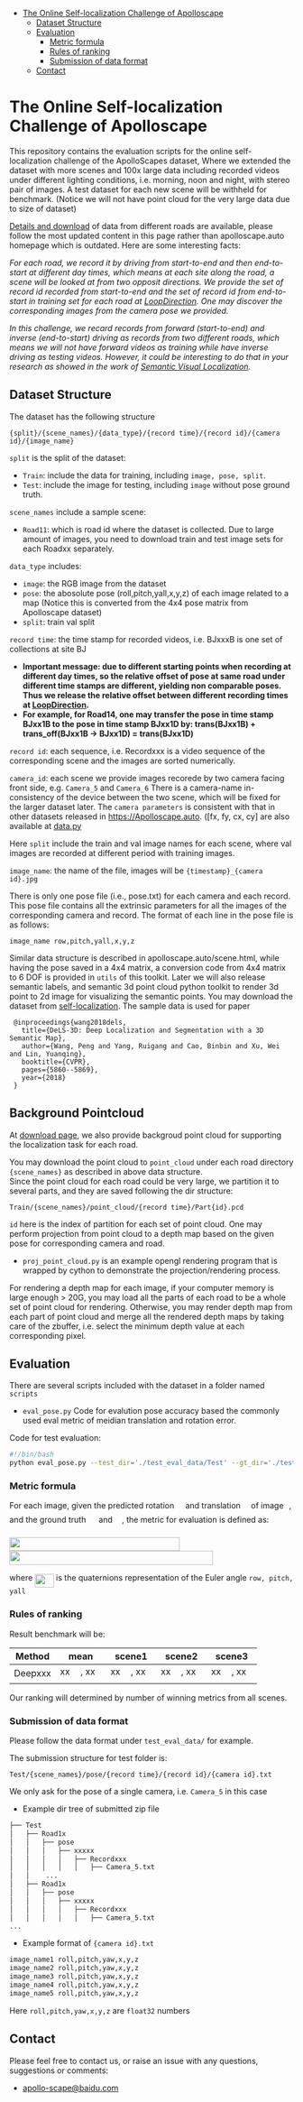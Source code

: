 * [The Online Self-localization Challenge of Apolloscape](#the-online-self-localization-challenge-of-apolloscape)
   * [Dataset Structure](#dataset-structure)
   * [Evaluation](#evaluation)
      * [Metric formula](#metric-formula)
      * [Rules of ranking](#rules-of-ranking)
      * [Submission of data format](#submission-of-data-format)
   * [Contact](#contact)

# The Online Self-localization Challenge of Apolloscape
This repository contains the evaluation scripts for the online self-localization challenge of the ApolloScapes dataset,
Where we extended the dataset with more scenes and 100x large data including recorded videos under different lighting conditions, i.e. morning, noon and night, with stereo pair of images. 
A test dataset for each new scene will be withheld for benchmark. (Notice we will not have point cloud for the very large data due to size of dataset)

[Details and download](http://apolloscape.auto/self_localization.html) of data from different roads are available, please follow the most updated content in this page rather than apolloscape.auto homepage which is outdated. Here are some interesting facts: 

_For each road, we record it by driving from start-to-end and then end-to-start at different day times, which means at each site along the road, a scene will be looked at from two opposit directions. 
We provide the set of record id recorded from start-to-end and the set of record id from end-to-start in training set for each road at [LoopDirection](https://github.com/ApolloScapeAuto/dataset-api/blob/master/self_localization/LoopDirection.md). One may discover the corresponding images from the camera pose we provided._

_In this challenge, we recard records from forward (start-to-end) and inverse (end-to-start) driving as records from two different roads, which means we will not have forward videos as training while have inverse driving as testing videos. 
However, it could be interesting to do that in your research as showed in the work of [Semantic Visual Localization](https://arxiv.org/abs/1712.05773)._


## Dataset Structure

The dataset has the following structure
```
{split}/{scene_names}/{data_type}/{record time}/{record id}/{camera id}/{image_name}
```
`split` is the split of the dataset:
- `Train`: include the data for training, including `image, pose, split`.
- `Test`: include the image for testing, including `image` without pose ground truth.

`scene_names` include a sample scene:
- `Road11`: which is road id where the dataset is collected.
Due to large amount of images, you need to download train and test image sets for each Roadxx separately.


`data_type` includes: 
- `image`: the RGB image from the dataset
- `pose`: the abosolute pose (roll,pitch,yall,x,y,z) of each image related to a map (Notice this is converted from the 4x4 pose matrix from Apolloscape dataset)
- `split`: train val split

`record time`: the time stamp for recorded videos, i.e. BJxxxB is one set of collections at site BJ 
- **Important message: due to different starting points when recording at different day times, so the relative offset of pose at same road under different time stamps are different, yielding non comparable poses. 
Thus we release the relative offset between different recording times at [LoopDirection](https://github.com/ApolloScapeAuto/dataset-api/blob/master/self_localization/LoopDirection.md).**
- **For example, for Road14, one may transfer the pose in time stamp BJxx1B to the pose in time stamp BJxx1D by: trans(BJxx1B) + trans_off(BJxx1B -> BJxx1D) = trans(BJxx1D)**

`record id`: each sequence, i.e. Recordxxx is a video sequence of the corresponding scene and the images are sorted numerically. 

`camera_id`: each scene we provide images recorede by two camera facing front side, e.g. `Camera_5` and `Camera_6`
There is a camera-name in-consistency of the device between the two scene, which will be fixed for the larger dataset later.
The `camera parameters` is consistent with that in other datasets released in https://Apolloscape.auto. ([fx, fy, cx, cy] are also available at [data.py](https://github.com/ApolloScapeAuto/dataset-api/blob/master/utils/data.py)

Here ```split``` include the train and val image names for each scene, where val images are recorded at different period with training images.

`image_name`: the name of the file, images will be ```{timestamp}_{camera id}.jpg```

There is only one pose file (i.e., pose.txt) for each camera and each record. This pose file contains all the extrinsic parameters for all the images of the corresponding camera and record. The format of each line in the pose file is as follows:

```image_name row,pitch,yall,x,y,z```

Similar data structure is described in apolloscape.auto/scene.html, while having the pose saved in a 4x4 matrix, a conversion code from 4x4 matrix to 6 DOF is provided in `utils` of this toolkit.
Later we will also release semantic labels,  and semantic 3d point cloud python toolkit to render 3d point to 2d image for visualizing the semantic points.
You may download the dataset from [self-localization](http://apolloscape.auto/ECCV/challenge.html). The sample data is used for paper 

```
 @inproceedings{wang2018dels,
   title={DeLS-3D: Deep Localization and Segmentation with a 3D Semantic Map},
   author={Wang, Peng and Yang, Ruigang and Cao, Binbin and Xu, Wei and Lin, Yuanqing},
   booktitle={CVPR},
   pages={5860--5869},
   year={2018}
 }
```

## Background Pointcloud
At [download page](http://apolloscape.auto/self_localization.html), we also provide backgroud point cloud for supporting the localization task for each road. 

You may download the point cloud to ```point_cloud``` under each road directory ```{scene_names}``` as described in above data structure.  
Since the point cloud for each road could be very large, we partition it to several parts, and they are saved following the dir structure: 
```
Train/{scene_names}/point_cloud/{record time}/Part{id}.pcd
```
`id` here is the index of partition for each set of point cloud. One may perform projection from point cloud to a depth map  based on the given pose for corresponding camera and road. 

 - ```proj_point_cloud.py``` is an example opengl rendering program that is wrapped by cython to demonstrate the projection/rendering process.  
 
For rendering a depth map for each image, if your computer memory is large enough > 20G, you may load all the parts of each road to be a whole set of point cloud for rendering. Otherwise, you may render depth map from each part of point cloud and merge all the rendered depth maps by taking care of the zbuffer, i.e. select the minimum depth value at each corresponding pixel. 


## Evaluation
There are several scripts included with the dataset in a folder named `scripts`
 - `eval_pose.py`   Code for evalution pose accuracy based the commonly used eval metric of meidian translation and rotation error.

Code for test evaluation: 
```bash
#!/bin/bash
python eval_pose.py --test_dir='./test_eval_data/Test' --gt_dir='./test_eval_data/Test_gt' --res_file='./test_eval_data/res.txt'
```

### Metric formula

For each image, given the predicted rotation <img src="/self_localization/tex/3cf87ea38a615ed99e0232f8ed9431fe.svg?invert_in_darkmode&sanitize=true" align=middle width=12.067218899999991pt height=14.15524440000002pt/> and translation <img src="/self_localization/tex/02ab12d0013b89c8edc7f0f2662fa7a9.svg?invert_in_darkmode&sanitize=true" align=middle width=10.58699729999999pt height=20.221802699999984pt/> of image <img src="/self_localization/tex/77a3b857d53fb44e33b53e4c8b68351a.svg?invert_in_darkmode&sanitize=true" align=middle width=5.663225699999989pt height=21.68300969999999pt/>, and the ground truth <img src="/self_localization/tex/8baf725662988147b566a34101b2f41d.svg?invert_in_darkmode&sanitize=true" align=middle width=14.608149599999992pt height=22.63846199999998pt/> and <img src="/self_localization/tex/794f29f339ded8d1f520558a6fdd129e.svg?invert_in_darkmode&sanitize=true" align=middle width=12.671292149999989pt height=22.63846199999998pt/>, the metric for evaluation is defined as: 

<img src="/self_localization/tex/018be30b8309099b896cd42416be3b8e.svg?invert_in_darkmode&sanitize=true" align=middle width=301.6598706pt height=24.65753399999998pt/>

<img src="/self_localization/tex/d3c967f93263fe69501af2c06edd0834.svg?invert_in_darkmode&sanitize=true" align=middle width=361.16648864999996pt height=24.65753399999998pt/>

where <img src="/self_localization/tex/dbc3312b32770329001dc37e78afdd3a.svg?invert_in_darkmode&sanitize=true" align=middle width=33.60263774999999pt height=24.65753399999998pt/> is the quaternions representation of the Euler angle ```row, pitch, yall```


### Rules of ranking

Result benchmark will be:

| Method | mean | scene1 | scene2 | scene3 | 
| ------ |:------:|:------:|:------:|:------:|
| Deepxxx |xx <img src="/self_localization/tex/0e51a2dede42189d77627c4d742822c3.svg?invert_in_darkmode&sanitize=true" align=middle width=14.433101099999991pt height=14.15524440000002pt/>, xx <img src="/self_localization/tex/a17fe79641dc49ee31882d6a409221dc.svg?invert_in_darkmode&sanitize=true" align=middle width=6.735194399999992pt height=22.63850490000001pt/>  | xx <img src="/self_localization/tex/0e51a2dede42189d77627c4d742822c3.svg?invert_in_darkmode&sanitize=true" align=middle width=14.433101099999991pt height=14.15524440000002pt/>, xx <img src="/self_localization/tex/a17fe79641dc49ee31882d6a409221dc.svg?invert_in_darkmode&sanitize=true" align=middle width=6.735194399999992pt height=22.63850490000001pt/> | xx <img src="/self_localization/tex/0e51a2dede42189d77627c4d742822c3.svg?invert_in_darkmode&sanitize=true" align=middle width=14.433101099999991pt height=14.15524440000002pt/>, xx <img src="/self_localization/tex/a17fe79641dc49ee31882d6a409221dc.svg?invert_in_darkmode&sanitize=true" align=middle width=6.735194399999992pt height=22.63850490000001pt/> | xx <img src="/self_localization/tex/0e51a2dede42189d77627c4d742822c3.svg?invert_in_darkmode&sanitize=true" align=middle width=14.433101099999991pt height=14.15524440000002pt/>, xx <img src="/self_localization/tex/a17fe79641dc49ee31882d6a409221dc.svg?invert_in_darkmode&sanitize=true" align=middle width=6.735194399999992pt height=22.63850490000001pt/> | 

Our ranking will determined by number of winning metrics from all scenes.


### Submission of data format
Please follow the data format under ```test_eval_data/``` for example. 

The submission structure for test folder is:
```
Test/{scene_names}/pose/{record time}/{record id}/{camera id}.txt
```

We only ask for the pose of a single camera, i.e. ```Camera_5``` in this case

- Example dir tree of submitted zip file
```bash
├── Test
│   ├── Road1x
│   │   ├── pose
│   │   │   ├── xxxxx
│   │   │   │   ├── Recordxxx
│   │   │   │   │   ├── Camera_5.txt
│   │    ...
│   ├── Road1x
│   │   ├── pose
│   │   │   ├── xxxxx
│   │   │   │   ├── Recordxxx
│   │   │   │   │   ├── Camera_5.txt
...
```

 - Example format of ```{camera id}.txt```
```bash
image_name1 roll,pitch,yaw,x,y,z
image_name2 roll,pitch,yaw,x,y,z
image_name3 roll,pitch,yaw,x,y,z
image_name4 roll,pitch,yaw,x,y,z
image_name5 roll,pitch,yaw,x,y,z
```
Here  ```roll,pitch,yaw,x,y,z``` are ```float32``` numbers


## Contact
Please feel free to contact us, or raise an issue with any questions, suggestions or comments:
* apollo-scape@baidu.com

